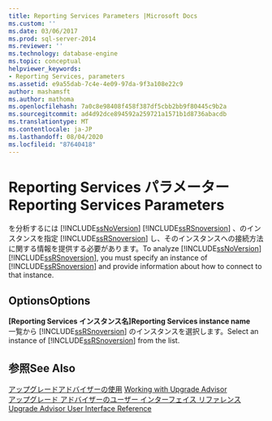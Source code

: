 ```yaml
---
title: Reporting Services Parameters |Microsoft Docs
ms.custom: ''
ms.date: 03/06/2017
ms.prod: sql-server-2014
ms.reviewer: ''
ms.technology: database-engine
ms.topic: conceptual
helpviewer_keywords:
- Reporting Services, parameters
ms.assetid: e9a55dab-7c4e-4e09-97da-9f3a108e22c9
author: mashamsft
ms.author: mathoma
ms.openlocfilehash: 7a0c8e98408f458f387df5cbb2bb9f80445c9b2a
ms.sourcegitcommit: ad4d92dce894592a259721a1571b1d8736abacdb
ms.translationtype: MT
ms.contentlocale: ja-JP
ms.lasthandoff: 08/04/2020
ms.locfileid: "87640418"
---
```

# <a name="reporting-services-parameters"></a><span data-ttu-id="6d5a4-102">Reporting Services パラメーター</span><span class="sxs-lookup"><span data-stu-id="6d5a4-102">Reporting Services Parameters</span></span>
  <span data-ttu-id="6d5a4-103">を分析するには [!INCLUDE[ssNoVersion](../../includes/ssnoversion-md.md)] [!INCLUDE[ssRSnoversion](../../includes/ssrsnoversion-md.md)] 、のインスタンスを指定 [!INCLUDE[ssRSnoversion](../../includes/ssrsnoversion-md.md)] し、そのインスタンスへの接続方法に関する情報を提供する必要があります。</span><span class="sxs-lookup"><span data-stu-id="6d5a4-103">To analyze [!INCLUDE[ssNoVersion](../../includes/ssnoversion-md.md)][!INCLUDE[ssRSnoversion](../../includes/ssrsnoversion-md.md)], you must specify an instance of [!INCLUDE[ssRSnoversion](../../includes/ssrsnoversion-md.md)] and provide information about how to connect to that instance.</span></span>  
  
## <a name="options"></a><span data-ttu-id="6d5a4-104">Options</span><span class="sxs-lookup"><span data-stu-id="6d5a4-104">Options</span></span>  
 <span data-ttu-id="6d5a4-105">**[Reporting Services インスタンス名]**</span><span class="sxs-lookup"><span data-stu-id="6d5a4-105">**Reporting Services instance name**</span></span>  
 <span data-ttu-id="6d5a4-106">一覧から [!INCLUDE[ssRSnoversion](../../includes/ssrsnoversion-md.md)] のインスタンスを選択します。</span><span class="sxs-lookup"><span data-stu-id="6d5a4-106">Select an instance of [!INCLUDE[ssRSnoversion](../../includes/ssrsnoversion-md.md)] from the list.</span></span>  
  
## <a name="see-also"></a><span data-ttu-id="6d5a4-107">参照</span><span class="sxs-lookup"><span data-stu-id="6d5a4-107">See Also</span></span>  
 <span data-ttu-id="6d5a4-108">[アップグレードアドバイザーの使用](../../../2014/sql-server/install/working-with-upgrade-advisor.md) </span><span class="sxs-lookup"><span data-stu-id="6d5a4-108">[Working with Upgrade Advisor](../../../2014/sql-server/install/working-with-upgrade-advisor.md) </span></span>  
 [<span data-ttu-id="6d5a4-109">アップグレード アドバイザーのユーザー インターフェイス リファレンス</span><span class="sxs-lookup"><span data-stu-id="6d5a4-109">Upgrade Advisor User Interface Reference</span></span>](../../../2014/sql-server/install/upgrade-advisor-user-interface-reference.md)  
  
  
